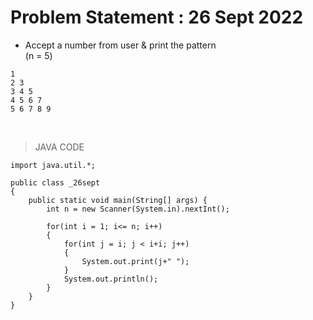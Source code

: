 # Problem Statement : 26 Sept 2022


- Accept a number from user & print the pattern<br>
(n = 5)


```
1 
2 3 
3 4 5 
4 5 6 7 
5 6 7 8 9 
```

<br>

> JAVA CODE
```
import java.util.*;

public class _26sept
{
    public static void main(String[] args) {
        int n = new Scanner(System.in).nextInt();

        for(int i = 1; i<= n; i++)
        {
            for(int j = i; j < i+i; j++)
            {
                System.out.print(j+" ");
            }
            System.out.println();
        }
    }
}
```
